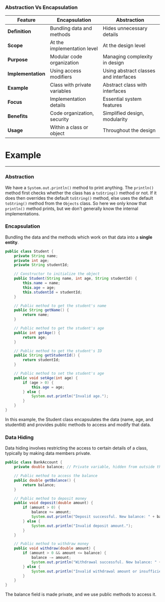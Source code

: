 ### Abstraction Vs Encapsulation

| Feature            | Encapsulation                | Abstraction                           |
|--------------------|------------------------------|---------------------------------------|
| **Definition**     | Bundling data and methods    | Hides unnecessary details             |
| **Scope**          | At the implementation level  | At the design level                   |
| **Purpose**        | Modular code organization    | Managing complexity in design         |
| **Implementation** | Using access modifiers       | Using abstract classes and interfaces |
| **Example**        | Class with private variables | Abstract class with interfaces        |
| **Focus**          | Implementation details       | Essential system features             |
| **Benefits**       | Code organization, security  | Simplified design, modularity         |
| **Usage**          | Within a class or object     | Throughout the design                 |


# Example
___
### Abstraction
We have a `System.out.println()` method to print anything. The `println()` method first checks whether the class has a `toString()` method or not.
If it does then overrides the default `toString()` method, else uses the default `toString()` method from the `Objects` class.
So here we only know that `println()` method prints, but we don't generally know the internal implementations.

### Encapsulation
Bundling the data and the methods which work on that data into a **single entity**.  

```java
public class Student {
    private String name;
    private int age;
    private String studentId;

    // Constructor to initialize the object
    public Student(String name, int age, String studentId) {
        this.name = name;
        this.age = age;
        this.studentId = studentId;
    }

    // Public method to get the student's name
    public String getName() {
        return name;
    }

    // Public method to get the student's age
    public int getAge() {
        return age;
    }

    // Public method to get the student's ID
    public String getStudentId() {
        return studentId;
    }

    // Public method to set the student's age
    public void setAge(int age) {
        if (age > 0) {
            this.age = age;
        } else {
            System.out.println("Invalid age.");
        }
    }
}
```

In this example, the Student class encapsulates the data (name, age, and studentId) and provides public methods to access and modify that data.


### Data Hiding

Data hiding involves restricting the access to certain details of a class, typically by making data members private.

```java
public class BankAccount {
    private double balance; // Private variable, hidden from outside the class

    // Public method to access the balance
    public double getBalance() {
        return balance;
    }

    // Public method to deposit money
    public void deposit(double amount) {
        if (amount > 0) {
            balance += amount;
            System.out.println("Deposit successful. New balance: " + balance);
        } else {
            System.out.println("Invalid deposit amount.");
        }
    }

    // Public method to withdraw money
    public void withdraw(double amount) {
        if (amount > 0 && amount <= balance) {
            balance -= amount;
            System.out.println("Withdrawal successful. New balance: " + balance);
        } else {
            System.out.println("Invalid withdrawal amount or insufficient funds.");
        }
    }
}

```

The balance field is made private, and we use public methods to access it.


